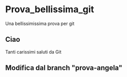 # Prova_bellissima_git
Una bellissimissima prova per git

## Ciao
Tanti carissimi saluti da Git

## Modifica dal branch "prova-angela"